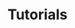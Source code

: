 ---
title: Tutorials
show_read_time: false
show_toc: false
canonical_url: 'https://docs.projectcalico.org/v3.9/security/tutorials/index'
---